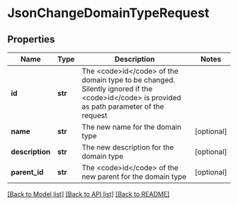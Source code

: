 # JsonChangeDomainTypeRequest

## Properties
Name | Type | Description | Notes
------------ | ------------- | ------------- | -------------
**id** | **str** | The &lt;code&gt;id&lt;/code&gt; of the domain type to be changed. Silently ignored if the &lt;code&gt;id&lt;/code&gt; is provided as path parameter of the request | 
**name** | **str** | The new name for the domain type | [optional] 
**description** | **str** | The new description for the domain type | [optional] 
**parent_id** | **str** | The &lt;code&gt;id&lt;/code&gt; of the new parent for the domain type | [optional] 

[[Back to Model list]](../README.md#documentation-for-models) [[Back to API list]](../README.md#documentation-for-api-endpoints) [[Back to README]](../README.md)


